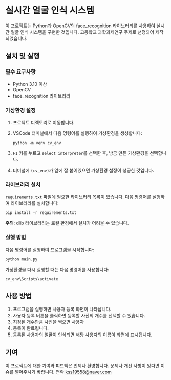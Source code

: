 # 실시간 얼굴 인식 시스템

이 프로젝트는 Python과 OpenCV의 face_recognition 라이브러리를 사용하여 실시간 얼굴 인식 시스템을 구현한 것입니다. 고등학교 과학과제연구 주제로 선정되어 제작되었습니다.

## 설치 및 실행

### 필수 요구사항

- Python 3.10 이상
- OpenCV
- face_recognition 라이브러리

### 가상환경 설정

1. 프로젝트 디렉토리로 이동합니다.
2. VSCode 터미널에서 다음 명령어를 실행하여 가상환경을 생성합니다:

   ```
   python -m venv cv_env
   ```

3. `F1` 키를 누르고 `select interpreter`를 선택한 후, 방금 만든 가상환경을 선택합니다.
4. 터미널에 `(cv_env)`가 앞에 잘 붙어있으면 가상환경 설정이 성공한 것입니다.

### 라이브러리 설치

`requirements.txt` 파일에 필요한 라이브러리 목록이 있습니다. 다음 명령어를 실행하여 라이브러리를 설치합니다:

```
pip install -r requirements.txt
```

**주의**: dlib 라이브러리는 로컬 환경에서 설치가 어려울 수 있습니다.

### 실행 방법

다음 명령어를 실행하여 프로그램을 시작합니다:

```
python main.py
```

가상환경을 다시 실행할 때는 다음 명령어를 사용합니다:

```
cv_env\Scripts\activate
```

## 사용 방법

1. 프로그램을 실행하면 사용자 등록 화면이 나타납니다.
2. 사용자 등록 버튼을 클릭하면 등록할 사진의 개수를 선택할 수 있습니다.
3. 지정된 개수만큼 사진을 찍으면 사용자
4.  등록이 완료됩니다.
5. 등록된 사용자의 얼굴이 인식되면 해당 사용자의 이름이 화면에 표시됩니다.

## 기여

이 프로젝트에 대한 기여와 피드백은 언제나 환영합니다. 문제나 개선 사항이 있다면 이슈를 열어주시기 바랍니다.
연락 kss19558@naver.com
